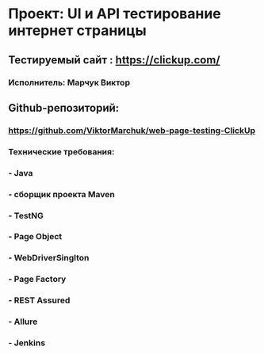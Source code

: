 # Проект:  UI и API тестирование интернет  страницы
##  Тестируемый сайт : https://clickup.com/
### Исполнитель:  Марчук Виктор
## Github-репозиторий:
### https://github.com/ViktorMarchuk/web-page-testing-ClickUp

### Технические  требования:
### - Java 
### - сборщик проекта Maven
### - TestNG
### - Page Object
### - WebDriverSinglton
### - Page Faсtory
### - REST Assured
### - Allure
### - Jenkins
